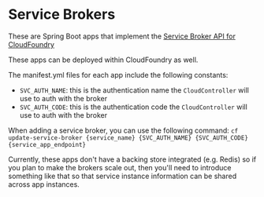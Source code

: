 Service Brokers
===============

These are Spring Boot apps that implement the [Service Broker API for CloudFoundry](http://docs.cloudfoundry.org/services/api.html)

These apps can be deployed within CloudFoundry as well.

The manifest.yml files for each app include the following constants:
* `SVC_AUTH_NAME`: this is the authentication name the `CloudController` will use to auth with the broker
* `SVC_AUTH_CODE`: this is the authentication code the `CloudController` will use to auth with the broker

When adding a service broker, you can use the following command:
`cf update-service-broker {service_name} {SVC_AUTH_NAME} {SVC_AUTH_CODE} {service_app_endpoint}`

Currently, these apps don't have a backing store integrated (e.g. Redis) so if you plan to make the brokers scale out,
 then you'll need to introduce something like that so that service instance information can be shared across app instances.
